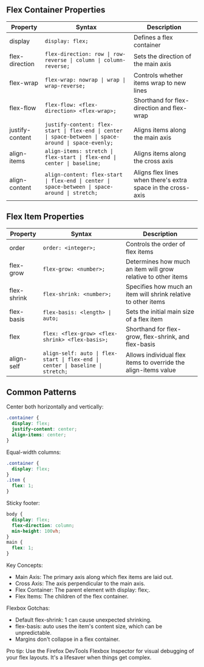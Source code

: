 ## Flex Container Properties

| Property | Syntax | Description |
|----------|--------|-------------|
| display | `display: flex;` | Defines a flex container |
| flex-direction | `flex-direction: row \| row-reverse \| column \| column-reverse;` | Sets the direction of the main axis |
| flex-wrap | `flex-wrap: nowrap \| wrap \| wrap-reverse;` | Controls whether items wrap to new lines |
| flex-flow | `flex-flow: <flex-direction> <flex-wrap>;` | Shorthand for flex-direction and flex-wrap |
| justify-content | `justify-content: flex-start \| flex-end \| center \| space-between \| space-around \| space-evenly;` | Aligns items along the main axis |
| align-items | `align-items: stretch \| flex-start \| flex-end \| center \| baseline;` | Aligns items along the cross axis |
| align-content | `align-content: flex-start \| flex-end \| center \| space-between \| space-around \| stretch;` | Aligns flex lines when there's extra space in the cross-axis |

## Flex Item Properties

| Property | Syntax | Description |
|----------|--------|-------------|
| order | `order: <integer>;` | Controls the order of flex items |
| flex-grow | `flex-grow: <number>;` | Determines how much an item will grow relative to other items |
| flex-shrink | `flex-shrink: <number>;` | Specifies how much an item will shrink relative to other items |
| flex-basis | `flex-basis: <length> \| auto;` | Sets the initial main size of a flex item |
| flex | `flex: <flex-grow> <flex-shrink> <flex-basis>;` | Shorthand for flex-grow, flex-shrink, and flex-basis |
| align-self | `align-self: auto \| flex-start \| flex-end \| center \| baseline \| stretch;` | Allows individual flex items to override the align-items value |

## Common Patterns

Center both horizontally and vertically:
```css
.container {
  display: flex;
  justify-content: center;
  align-items: center;
}
```

Equal-width columns:
```css
.container {
  display: flex;
}
.item {
  flex: 1;
}
```

Sticky footer:
```css
body {
  display: flex;
  flex-direction: column;
  min-height: 100vh;
}
main {
  flex: 1;
}
```

Key Concepts:
- Main Axis: The primary axis along which flex items are laid out.
- Cross Axis: The axis perpendicular to the main axis.
- Flex Container: The parent element with display: flex;.
- Flex Items: The children of the flex container.

Flexbox Gotchas:
- Default flex-shrink: 1 can cause unexpected shrinking.
- flex-basis: auto uses the item's content size, which can be unpredictable.
- Margins don't collapse in a flex container.

Pro tip: Use the Firefox DevTools Flexbox Inspector for visual debugging of your flex layouts. It's a lifesaver when things get complex.
